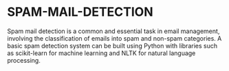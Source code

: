 # SPAM-MAIL-DETECTION
Spam mail detection is a common and essential task in email management, involving the classification of emails into spam and non-spam categories. A basic spam detection system can be built using Python with libraries such as scikit-learn for machine learning and NLTK for natural language processing.
